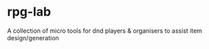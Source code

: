 # rpg-lab
A collection of micro tools for dnd players &amp; organisers to assist item design/generation
